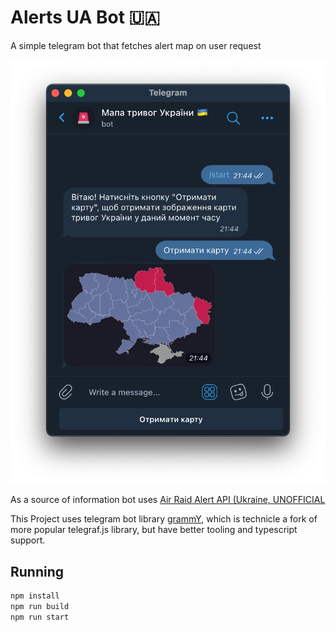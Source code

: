 # Alerts UA Bot 🇺🇦

A simple telegram bot that fetches alert map on user request

![](./preview.png)

As a source of information bot uses [Air Raid Alert API (Ukraine, UNOFFICIAL](https://alerts.com.ua/en)

This Project uses telegram bot library [grammY](https://grammy.dev), which is technicle a fork of more popular telegraf.js library, but have better tooling and typescript support.

## Running

```bash
npm install
npm run build
npm run start
```
